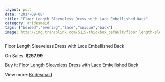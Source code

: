 ```yaml
---
layout: post
date: '2017-09-08'
title: "Floor Length Sleeveless Dress with Lace Embellished Back"
category: Bridesmaid
tags: ["beaded","evening","lace","unique","back"]
image: http://img.transblink.com/5115-thickbox_default/floor-length-sleeveless-dress-with-lace-embellished-back.jpg
---
```

Floor Length Sleeveless Dress with Lace Embellished Back

On Sales: **$257.99**
<a href="https://www.transblink.com/en/bridesmaid/1608-floor-length-sleeveless-dress-with-lace-embellished-back.html"><amp-img layout="responsive" width="600" height="600" src="//img.transblink.com/5115-thickbox_default/floor-length-sleeveless-dress-with-lace-embellished-back.jpg" alt="Floor Length Sleeveless Dress with Lace Embellished Back 0" /></a>
<a href="https://www.transblink.com/en/bridesmaid/1608-floor-length-sleeveless-dress-with-lace-embellished-back.html"><amp-img layout="responsive" width="600" height="600" src="//img.transblink.com/5119-thickbox_default/floor-length-sleeveless-dress-with-lace-embellished-back.jpg" alt="Floor Length Sleeveless Dress with Lace Embellished Back 1" /></a>
<a href="https://www.transblink.com/en/bridesmaid/1608-floor-length-sleeveless-dress-with-lace-embellished-back.html"><amp-img layout="responsive" width="600" height="600" src="//img.transblink.com/5118-thickbox_default/floor-length-sleeveless-dress-with-lace-embellished-back.jpg" alt="Floor Length Sleeveless Dress with Lace Embellished Back 2" /></a>
<a href="https://www.transblink.com/en/bridesmaid/1608-floor-length-sleeveless-dress-with-lace-embellished-back.html"><amp-img layout="responsive" width="600" height="600" src="//img.transblink.com/5117-thickbox_default/floor-length-sleeveless-dress-with-lace-embellished-back.jpg" alt="Floor Length Sleeveless Dress with Lace Embellished Back 3" /></a>
<a href="https://www.transblink.com/en/bridesmaid/1608-floor-length-sleeveless-dress-with-lace-embellished-back.html"><amp-img layout="responsive" width="600" height="600" src="//img.transblink.com/5116-thickbox_default/floor-length-sleeveless-dress-with-lace-embellished-back.jpg" alt="Floor Length Sleeveless Dress with Lace Embellished Back 4" /></a>

Buy it: [Floor Length Sleeveless Dress with Lace Embellished Back](https://www.transblink.com/en/bridesmaid/1608-floor-length-sleeveless-dress-with-lace-embellished-back.html "Floor Length Sleeveless Dress with Lace Embellished Back")

View more: [Bridesmaid](https://www.transblink.com/en/4-bridesmaid "Bridesmaid")